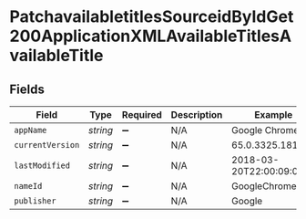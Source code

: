 # PatchavailabletitlesSourceidByIdGet200ApplicationXMLAvailableTitlesAvailableTitle


## Fields

| Field                    | Type                     | Required                 | Description              | Example                  |
| ------------------------ | ------------------------ | ------------------------ | ------------------------ | ------------------------ |
| `appName`                | *string*                 | :heavy_minus_sign:       | N/A                      | Google Chrome            |
| `currentVersion`         | *string*                 | :heavy_minus_sign:       | N/A                      | 65.0.3325.181            |
| `lastModified`           | *string*                 | :heavy_minus_sign:       | N/A                      | 2018-03-20T22:00:09:000Z |
| `nameId`                 | *string*                 | :heavy_minus_sign:       | N/A                      | GoogleChrome             |
| `publisher`              | *string*                 | :heavy_minus_sign:       | N/A                      | Google                   |
